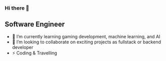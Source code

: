 ### Hi there 👋

Software Engineer
-----------------

- 🌱 I’m currently learning gaming development, machine learning, and AI
- 🤝 I’m looking to collaborate on exciting projects as fullstack or backend developer
- ⚡ Coding & Travelling

<!-- Comments -->
